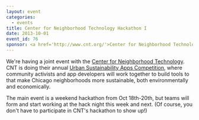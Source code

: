 ```yaml
---
layout: event
categories: 
  - events
title: Center for Neighborhood Technology Hackathon I
date: 2013-10-01
event_id: 76
sponsor: <a href='http://www.cnt.org/'>Center for Neighborhood Technology</a>
---
```


<p>We're having a joint event with the <a href='http://www.cnt.org/'>Center for Neighborhood Technology</a>. CNT is doing their annual <a href='http://www.cnt.org/events/reinventing-chicago-2013-urban-sustainability-apps-competition/'>Urban Sustainability Apps Competition</a>, where community activists and app developers will work together to build tools to that make Chicago neighborhoods more sustainable, both environmentally and economically.</p><p>The main event is a weekend hackathon from Oct 18th-20th, but teams will form and start working at the hack night this week and next. (Of course, you don't have to participate in CNT's hackathon to show up!)</p>
